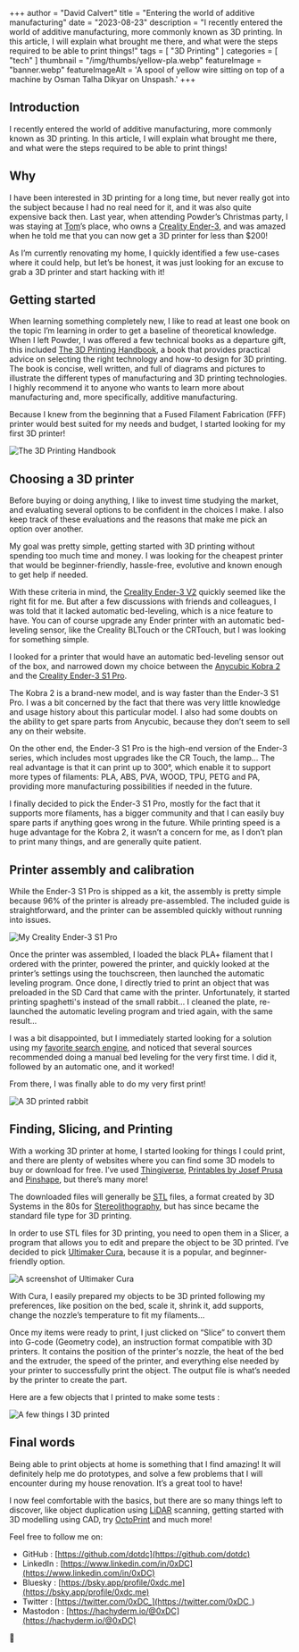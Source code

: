 +++
author = "David Calvert"
title = "Entering the world of additive manufacturing"
date = "2023-08-23"
description = "I recently entered the world of additive manufacturing, more commonly known as 3D printing. In this article, I will explain what brought me there, and what were the steps required to be able to print things!"
tags = [
    "3D Printing"
]
categories = [
    "tech"
]
thumbnail = "/img/thumbs/yellow-pla.webp"
featureImage = "banner.webp"
featureImageAlt = 'A spool of yellow wire sitting on top of a machine by Osman Talha Dikyar on Unspash.'
+++

<!--more-->

## Introduction

I recently entered the world of additive manufacturing, more commonly known as 3D printing. In this article, I will explain what brought me there, and what were the steps required to be able to print things!

## Why

I have been interested in 3D printing for a long time, but never really got into the subject because I had no real need for it, and it was also quite expensive back then.
Last year, when attending Powder’s Christmas party, I was staying at [Tom](https://github.com/wheybags)’s place, who owns a [Creality Ender-3](https://www.creality.com/products/ender-3-3d-printer), and was amazed when he told me that you can now get a 3D printer for less than $200!

As I’m currently renovating my home, I quickly identified a few use-cases where it could help, but let’s be honest, it was just looking for an excuse to grab a 3D printer and start hacking with it!

## Getting started

When learning something completely new, I like to read at least one book on the topic I’m learning in order to get a baseline of theoretical knowledge. When I left Powder, I was offered a few technical books as a departure gift, this included [The 3D Printing Handbook](https://www.hubs.com/3d-printing-handbook/), a book that provides practical advice on selecting the right technology and how-to design for 3D printing. The book is concise, well written, and full of diagrams and pictures to illustrate the different types of manufacturing and 3D printing technologies. I highly recommend it to anyone who wants to learn more about manufacturing and, more specifically, additive manufacturing.

Because I knew from the beginning that a Fused Filament Fabrication (FFF) printer would best suited for my needs and budget, I started looking for my first 3D printer!

![The 3D Printing Handbook](book.webp "Picture: My copy of The 3D Printing Handbook")

## Choosing a 3D printer

Before buying or doing anything, I like to invest time studying the market, and evaluating several options to be confident in the choices I make. I also keep track of these evaluations and the reasons that make me pick an option over another.

My goal was pretty simple, getting started with 3D printing without spending too much time and money. I was looking for the cheapest printer that would be beginner-friendly, hassle-free, evolutive and known enough to get help if needed.

With these criteria in mind, the [Creality Ender-3 V2](https://www.creality.com/products/ender-3-v2-3d-printer-csco) quickly seemed like the right fit for me. But after a few discussions with friends and colleagues, I was told that it lacked automatic bed-leveling, which is a nice feature to have. You can of course upgrade any Ender printer with an automatic bed-leveling sensor, like the Creality BLTouch or the CRTouch, but I was looking for something simple.

I looked for a printer that would have an automatic bed-leveling sensor out of the box, and narrowed down my choice between the [Anycubic Kobra 2](https://www.anycubic.com/products/kobra-2) and the [Creality Ender-3 S1 Pro](https://www.creality.com/products/creality-ender-3-s1-pro-fdm-3d-printer).

The Kobra 2 is a brand-new model, and is way faster than the Ender-3 S1 Pro. I was a bit concerned by the fact that there was very little knowledge and usage history about this particular model. I also had some doubts on the ability to get spare parts from Anycubic, because they don’t seem to sell any on their website.

On the other end, the Ender-3 S1 Pro is the high-end version of the Ender-3 series, which includes most upgrades like the CR Touch, the lamp… The real advantage is that it can print up to 300°, which enable it to support more types of filaments: PLA, ABS, PVA, WOOD, TPU, PETG and PA, providing more manufacturing possibilities if needed in the future.

I finally decided to pick the Ender-3 S1 Pro, mostly for the fact that it supports more filaments, has a bigger community and that I can easily buy spare parts if anything goes wrong in the future. While printing speed is a huge advantage for the Kobra 2, it wasn’t a concern for me, as I don’t plan to print many things, and are generally quite patient.

## Printer assembly and calibration

While the Ender-3 S1 Pro is shipped as a kit, the assembly is pretty simple because 96% of the printer is already pre-assembled. The included guide is straightforward, and the printer can be assembled quickly without running into issues.

![My Creality Ender-3 S1 Pro](printer.webp "Picture: My Creality Ender-3 S1 Pro")

Once the printer was assembled, I loaded the black PLA+ filament that I ordered with the printer, powered the printer, and quickly looked at the printer’s settings using the touchscreen, then launched the automatic leveling program. Once done, I directly tried to print an object that was preloaded in the SD Card that came with the printer. Unfortunately, it started printing spaghetti's instead of the small rabbit… I cleaned the plate, re-launched the automatic leveling program and tried again, with the same result...

I was a bit disappointed, but I immediately started looking for a solution using my [favorite search engine](https://duckduckgo.com/), and noticed that several sources recommended doing a manual bed leveling for the very first time. I did it, followed by an automatic one, and it worked!

From there, I was finally able to do my very first print!

![A 3D printed rabbit](rabbit.webp "Picture: My first print, a small rabbit for my daughter")

## Finding, Slicing, and Printing

With a working 3D printer at home, I started looking for things I could print, and there are plenty of websites where you can find some 3D models to buy or download for free. I’ve used [Thingiverse](https://www.thingiverse.com), [Printables by Josef Prusa](https://www.printables.com/) and [Pinshape](https://pinshape.com/), but there’s many more!

The downloaded files will generally be [STL](https://en.wikipedia.org/wiki/STL_(file_format)) files, a format created by 3D Systems in the 80s for [Stereolithography](https://en.wikipedia.org/wiki/Stereolithography), but has since became the standard file type for 3D printing.

In order to use STL files for 3D printing, you need to open them in a Slicer, a program that allows you to edit and prepare the object to be 3D printed. I’ve decided to pick [Ultimaker Cura](https://ultimaker.com/software/ultimaker-cura/), because it is a popular, and beginner-friendly option.

![A screenshot of Ultimaker Cura](cura.webp "Picture: A screenshot of Ultimaker Cura")

With Cura, I easily prepared my objects to be 3D printed following my preferences, like position on the bed, scale it, shrink it, add supports, change the nozzle’s temperature to fit my filaments…

Once my items were ready to print, I just clicked on “Slice” to convert them into G-code (Geometry code), an instruction format compatible with 3D printers. It contains the position of the printer's nozzle, the heat of the bed and the extruder, the speed of the printer, and everything else needed by your printer to successfully print the object. The output file is what’s needed by the printer to create the part.

Here are a few objects that I printed to make some tests :

![A few things I 3D printed ](prints.webp "Picture: A few objects printed for testing purpose (Sharks in PLA, Mug in WOOD)")

## Final words

Being able to print objects at home is something that I find amazing! It will definitely help me do prototypes, and solve a few problems that I will encounter during my house renovation. It’s a great tool to have!

I now feel comfortable with the basics, but there are so many things left to discover, like object duplication using [LiDAR](https://en.wikipedia.org/wiki/Lidar) scanning, getting started with 3D modelling using CAD, try [OctoPrint](https://octoprint.org/) and much more!

Feel free to follow me on:

- GitHub : [https://github.com/dotdc](https://github.com/dotdc)
- LinkedIn : [https://www.linkedin.com/in/0xDC](https://www.linkedin.com/in/0xDC)
- Bluesky : [https://bsky.app/profile/0xdc.me](https://bsky.app/profile/0xdc.me)
- Twitter : [https://twitter.com/0xDC_](https://twitter.com/0xDC_)
- Mastodon : [https://hachyderm.io/@0xDC](https://hachyderm.io/@0xDC)

👋
